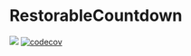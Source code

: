 # RestorableCountdown

![](https://github.com/JonnyBeeGod/RestorableCountdown/workflows/Swift/badge.svg)
[![codecov](https://codecov.io/gh/JonnyBeeGod/RestorableCountdown/branch/master/graph/badge.svg?token=y21zGNAsLL)](https://codecov.io/gh/JonnyBeeGod/RestorableCountdown)
